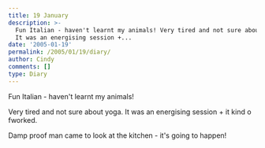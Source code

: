 ```yaml
---
title: 19 January
description: >-
  Fun Italian - haven't learnt my animals! Very tired and not sure about yoga.
  It was an energising session +...
date: '2005-01-19'
permalink: /2005/01/19/diary/
author: Cindy
comments: []
type: Diary
---
```


Fun Italian - haven't learnt my animals!

Very tired and not sure about yoga. It was an energising session + it kind o fworked.

Damp proof man came to look at the kitchen - it's going to happen!

